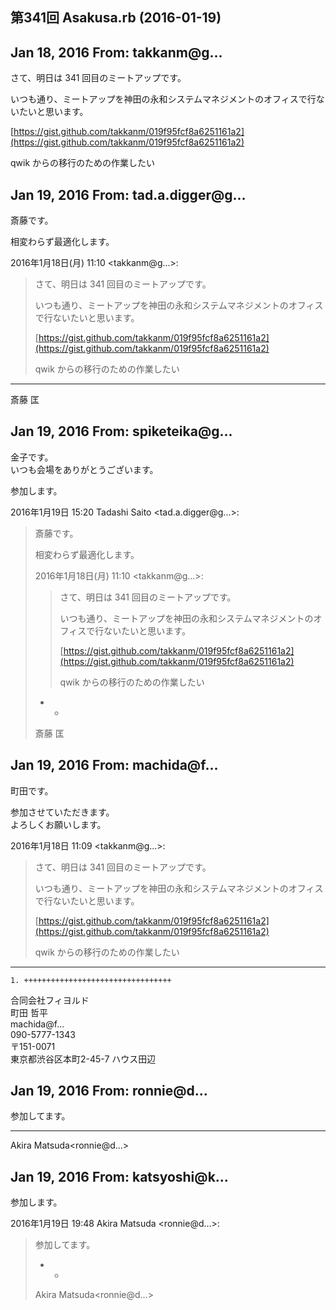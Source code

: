 ## 第341回 Asakusa.rb (2016-01-19)

## Jan 18, 2016 From: takkanm@g...

さて、明日は 341 回目のミートアップです。

いつも通り、ミートアップを神田の永和システムマネジメントのオフィスで行ないたいと思います。

[https://gist.github.com/takkanm/019f95fcf8a6251161a2](https://gist.github.com/takkanm/019f95fcf8a6251161a2)

qwik からの移行のための作業したい

## Jan 19, 2016 From: tad.a.digger@g...

斎藤です。

相変わらず最適化します。

2016年1月18日(月) 11:10 \<takkanm@g...\>:

> さて、明日は 341 回目のミートアップです。
> 
> いつも通り、ミートアップを神田の永和システムマネジメントのオフィスで行ないたいと思います。
> 
> [https://gist.github.com/takkanm/019f95fcf8a6251161a2](https://gist.github.com/takkanm/019f95fcf8a6251161a2)
> 
> qwik からの移行のための作業したい
* * *

斎藤 匡

## Jan 19, 2016 From: spiketeika@g...

金子です。  
いつも会場をありがとうございます。

参加します。

2016年1月19日 15:20 Tadashi Saito \<tad.a.digger@g...\>:

> 斎藤です。
> 
> 相変わらず最適化します。
> 
> 2016年1月18日(月) 11:10 \<takkanm@g...\>:
> 
> > さて、明日は 341 回目のミートアップです。
> > 
> > いつも通り、ミートアップを神田の永和システムマネジメントのオフィスで行ないたいと思います。
> > 
> > [https://gist.github.com/takkanm/019f95fcf8a6251161a2](https://gist.github.com/takkanm/019f95fcf8a6251161a2)
> > 
> > qwik からの移行のための作業したい
> - -
> 
> 斎藤 匡
## Jan 19, 2016 From: machida@f...

町田です。

参加させていただきます。  
よろしくお願いします。

2016年1月18日 11:09 \<takkanm@g...\>:

> さて、明日は 341 回目のミートアップです。
> 
> いつも通り、ミートアップを神田の永和システムマネジメントのオフィスで行ないたいと思います。
> 
> [https://gist.github.com/takkanm/019f95fcf8a6251161a2](https://gist.github.com/takkanm/019f95fcf8a6251161a2)
> 
> qwik からの移行のための作業したい
* * *

    1. +++++++++++++++++++++++++++++++++

合同会社フィヨルド  
町田 哲平  
machida@f...  
090-5777-1343  
〒151-0071  
東京都渋谷区本町2-45-7 ハウス田辺

## Jan 19, 2016 From: ronnie@d...

参加してます。

* * *

Akira Matsuda\<ronnie@d...\>

## Jan 19, 2016 From: katsyoshi@k...

参加します。

2016年1月19日 19:48 Akira Matsuda \<ronnie@d...\>:

> 参加してます。
> 
> - -
> 
> Akira Matsuda\<ronnie@d...\>
